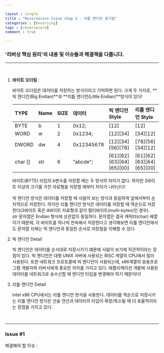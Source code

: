 ```yaml
---

layout : single
title : "Reversecore Issue chap 3 - 리틀 엔디언 표기법"
categories : [Reversing]
tags : [reversecore]
comment : true

---
```


### '리버싱 핵심 원리'의 내용 및 이슈들과 해결책을 다룹니다.

---

<br/>


1. **바이트 오더링** : <br/>

	바이트 오더링은 데이터를 저장하는 방식이라고 기억하면 된다. 크게 두 가지로,  **빅 엔디언(Big Endian)**과 **리틀 엔디언(Little Endian)**방식이 있다!

	TYPE | Name | SIZE | 데이터 | 빅 엔디언 Style | 리틀 엔디언 Style
	|:----|:----|:----|:----|:----|:-----|
	BYTE | b | 1 | 0x12; | [12] | [12]
	WORD | w | 2 | 0x1234; | [12][34] | [34][12]
	DWORD | dw | 4 | 0x12345678 | [12][34][56][78] | [78][56][34][12]
	char [] | str | 6 | "abcde"; | [61][62][63][64][65][00] | [61][62][63][64][65][00]

	바이트(BYTE) 타입의 b변수를 저장할 때는 두 방식의 차이가 없다. 하지만 2바이트 이상의 크기를 가진 자료형을 저장할 때부터 차이가 나타난다!<br/><br/>
	빅 엔디언 방식은 데이터를 저장할 때 사람이 보는 방식과 동일하게 앞에서부터 순차적으로 저장한다. 하지만 리틀 엔디언 방식은 데이터를 저장할 때 역순으로 저장한다(2바이트 혹은 4바이트 자료형과 같이 멀티바이트(multi-bytes)인 경우). <br/>
	str 문자열은 Endian 형식에 상관없이 동일하다. 문자열은 결국 캐릭터(char) 배열이기 때문에, 각 바이트를 하나씩 연속해서 저장한다고 생각해보면 리틀 엔디언에서도 문자열 자체는 빅 엔디언과 동일한 순서로 저장됨을 이해할 수 있다.

2. 빅 엔디언 Detail

	빅 엔디언은 테이터를 순서대로 저장시키기 떄문에 사람이 보기에 직관적이라는 장점이 있다. 빅 엔디언은 대형 UNIX 서버에 사용되는 RISC 계열의 CPU에서 많이 사용된다. 또한 네트워크 프로토콜에 빅 엔디언이 사용되는데, x86계열의 응용프로그램 개발자와 리버서에게 중요한 의미를 가지고 있다. 애플리케이션 개발에 사용된 데이터를 네트워크로 송수신할 때 엔디언 타입을 변경해야 하기 때문이다!

3. 리틀 엔디언 Detail

	Intel x86 CPU에서는 리틀 엔디언 방식을 사용한다. 데이터를 역순으로 저장시키는 리틀 엔디언 방식은 산술 연산과 데이터의 타입이 확장/축소될 때 더 효율적이라는 장점을 가지고 있다.




<br/>

---



### Issue #1

해결해야 할 이슈 : 

